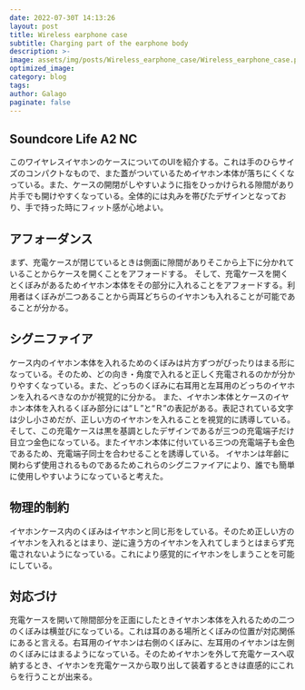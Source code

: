 ```yaml
---
date: 2022-07-30T 14:13:26
layout: post
title: Wireless earphone case
subtitle: Charging part of the earphone body
description: >-
image: assets/img/posts/Wireless_earphone_case/Wireless_earphone_case.png
optimized_image: 
category: blog
tags: 
author: Galago
paginate: false
---
```


## Soundcore Life A2 NC

このワイヤレスイヤホンのケースについてのUIを紹介する。これは手のひらサイズのコンパクトなもので、また蓋がついているためイヤホン本体が落ちにくくなっている。また、ケースの開閉がしやすいように指をひっかけられる隙間があり片手でも開けやすくなっている。全体的には丸みを帯びたデザインとなっており、手で持った時にフィット感が心地よい。

## アフォーダンス

まず、充電ケースが閉じているときは側面に隙間がありそこから上下に分かれていることからケースを開くことをアフォードする。
そして、充電ケースを開くとくぼみがあるためイヤホン本体をその部分に入れることをアフォードする。利用者はくぼみが二つあることから両耳どちらのイヤホンも入れることが可能であることが分かる。

## シグニファイア

ケース内のイヤホン本体を入れるためのくぼみは片方ずつがぴったりはまる形になっている。そのため、どの向き・角度で入れると正しく充電されるのかが分かりやすくなっている。また、どっちのくぼみに右耳用と左耳用のどっちのイヤホンを入れるべきなのかが視覚的に分かる。
また、イヤホン本体とケースのイヤホン本体を入れるくぼみ部分には“Ｌ”と“Ｒ”の表記がある。表記されている文字は少し小さめだが、正しい方のイヤホンを入れることを視覚的に誘導している。
そして、この充電ケースは黒を基調としたデザインであるが三つの充電端子だけ目立つ金色になっている。またイヤホン本体に付いている三つの充電端子も金色であるため、充電端子同士を合わせることを誘導している。
イヤホンは年齢に関わらず使用されるものであるためこれらのシグニファイアにより、誰でも簡単に使用しやすいようになっていると考えた。

## 物理的制約

イヤホンケース内のくぼみはイヤホンと同じ形をしている。そのため正しい方のイヤホンを入れるとはまり、逆に違う方のイヤホンを入れてしまうとはまらず充電されないようになっている。これにより感覚的にイヤホンをしまうことを可能にしている。

## 対応づけ

充電ケースを開いて隙間部分を正面にしたときイヤホン本体を入れるための二つのくぼみは横並びになっている。これは耳のある場所とくぼみの位置が対応関係にあると言える。右耳用のイヤホンは右側のくぼみに、左耳用のイヤホンは左側のくぼみにはまるようになっている。そのためイヤホンを外して充電ケースへ収納するとき、イヤホンを充電ケースから取り出して装着するときは直感的にこれらを行うことが出来る。